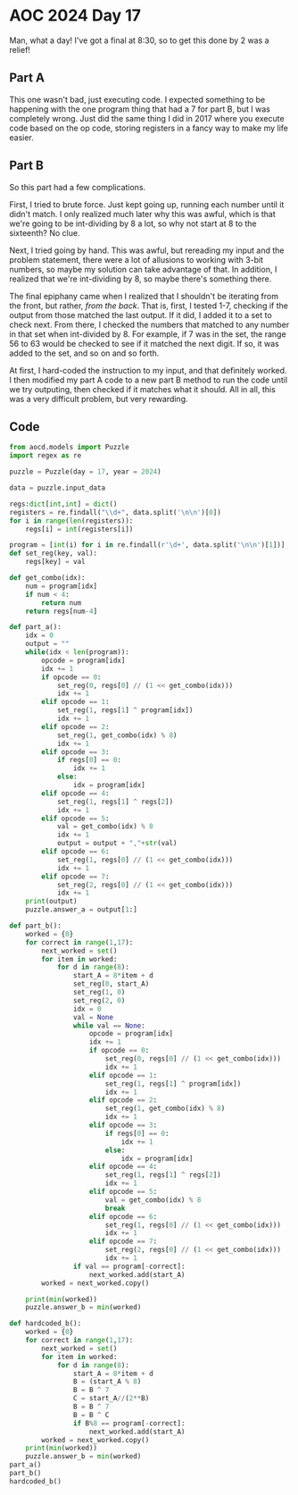 # AOC 2024 Day 17

Man, what a day! I've got a final at 8:30, so to get this done by 2 was a relief!

## Part A

This one wasn't bad, just executing code. I expected something to be happening with the one program thing that had a 7 for part B, but I was completely wrong. Just did the same thing I did in 2017 where you execute code based on the op code, storing registers in a fancy way to make my life easier. 

## Part B

So this part had a few complications. 

First, I tried to brute force. Just kept going up, running each number until it didn't match. I only realized much later why this was awful, which is that we're going to be int-dividing by 8 a lot, so why not start at 8 to the sixteenth? No clue. 

Next, I tried going by hand. This was awful, but rereading my input and the problem statement, there were a lot of allusions to working with 3-bit numbers, so maybe my solution can take advantage of that. In addition, I realized that we're int-dividing by 8, so maybe there's something there. 

The final epiphany came when I realized that I shouldn't be iterating from the front, but rather, *from the back*. That is, first, I tested 1-7, checking if the output from those matched the last output. If it did, I added it to a set to check next. From there, I checked the numbers that matched to any number in that set when int-divided by 8. For example, if 7 was in the set, the range 56 to 63 would be checked to see if it matched the next digit. If so, it was added to the set, and so on and so forth.

At first, I hard-coded the instruction to my input, and that definitely worked. I then modified my part A code to a new part B method to run the code until we try outputing, then checked if it matches what it should. All in all, this was a very difficult problem, but very rewarding. 

## Code
```python
from aocd.models import Puzzle
import regex as re

puzzle = Puzzle(day = 17, year = 2024)

data = puzzle.input_data

regs:dict[int,int] = dict() 
registers = re.findall("\\d+", data.split('\n\n')[0])
for i in range(len(registers)):
    regs[i] = int(registers[i])

program = [int(i) for i in re.findall(r'\d+', data.split('\n\n')[1])]
def set_reg(key, val):
    regs[key] = val

def get_combo(idx):
    num = program[idx]
    if num < 4:
        return num
    return regs[num-4]

def part_a():
    idx = 0
    output = ""
    while(idx < len(program)):
        opcode = program[idx]
        idx += 1
        if opcode == 0:
            set_reg(0, regs[0] // (1 << get_combo(idx)))
            idx += 1
        elif opcode == 1:
            set_reg(1, regs[1] ^ program[idx])
            idx += 1
        elif opcode == 2:
            set_reg(1, get_combo(idx) % 8)
            idx += 1
        elif opcode == 3:
            if regs[0] == 0:
                idx += 1
            else:
                idx = program[idx]
        elif opcode == 4:
            set_reg(1, regs[1] ^ regs[2])
            idx += 1
        elif opcode == 5:
            val = get_combo(idx) % 8
            idx += 1
            output = output + ","+str(val)
        elif opcode == 6: 
            set_reg(1, regs[0] // (1 << get_combo(idx)))
            idx += 1
        elif opcode == 7:
            set_reg(2, regs[0] // (1 << get_combo(idx)))
            idx += 1    
    print(output)
    puzzle.answer_a = output[1:]

def part_b():
    worked = {0}
    for correct in range(1,17):
        next_worked = set()
        for item in worked:
            for d in range(8):
                start_A = 8*item + d
                set_reg(0, start_A)
                set_reg(1, 0)
                set_reg(2, 0)
                idx = 0
                val = None
                while val == None:
                    opcode = program[idx]
                    idx += 1
                    if opcode == 0:
                        set_reg(0, regs[0] // (1 << get_combo(idx)))
                        idx += 1
                    elif opcode == 1:
                        set_reg(1, regs[1] ^ program[idx])
                        idx += 1
                    elif opcode == 2:
                        set_reg(1, get_combo(idx) % 8)
                        idx += 1
                    elif opcode == 3:
                        if regs[0] == 0:
                            idx += 1
                        else:
                            idx = program[idx]
                    elif opcode == 4:
                        set_reg(1, regs[1] ^ regs[2])
                        idx += 1
                    elif opcode == 5:
                        val = get_combo(idx) % 8
                        break
                    elif opcode == 6: 
                        set_reg(1, regs[0] // (1 << get_combo(idx)))
                        idx += 1
                    elif opcode == 7:
                        set_reg(2, regs[0] // (1 << get_combo(idx)))
                        idx += 1
                if val == program[-correct]:
                    next_worked.add(start_A)
        worked = next_worked.copy()

    print(min(worked))
    puzzle.answer_b = min(worked)

def hardcoded_b():
    worked = {0}
    for correct in range(1,17):
        next_worked = set()
        for item in worked:
            for d in range(8):
                start_A = 8*item + d
                B = (start_A % 8)
                B = B ^ 7
                C = start_A//(2**B)
                B = B ^ 7
                B = B ^ C
                if B%8 == program[-correct]:
                    next_worked.add(start_A)
        worked = next_worked.copy()
    print(min(worked))
    puzzle.answer_b = min(worked)
part_a()
part_b()
hardcoded_b()
```